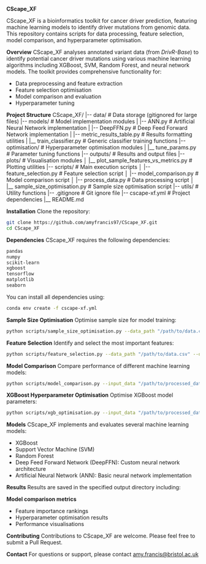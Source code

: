 **CScape_XF**

CScape_XF is a bioinformatics toolkit for cancer driver prediction, featuring machine learning models to identify driver mutations from genomic data. This repository contains scripts for data processing, feature selection, model comparison, and hyperparameter optimisation.

**Overview**
CScape_XF analyses annotated variant data (from *DrivR-Base*) to identify potential cancer driver mutations using various machine learning algorithms including XGBoost, SVM, Random Forest, and neural network models. The toolkit provides comprehensive functionality for:

* Data preprocessing and feature extraction
* Feature selection optimisation
* Model comparison and evaluation
* Hyperparameter tuning

**Project Structure**
CScape_XF/
|-- data/                  # Data storage (gitignored for large files)
|-- models/                # Model implementation modules
|   |-- ANN.py             # Artificial Neural Network implementation
|   |-- DeepFFN.py         # Deep Feed Forward Network implementation
|   |-- metric_results_table.py  # Results formatting utilities
|   |__ train_classifier.py      # Generic classifier training functions
|-- optimisation/          # Hyperparameter optimisation modules
|   |__ tune_params.py     # Parameter tuning functions
|-- outputs/               # Results and output files
|-- plots/                 # Visualisation modules
│   |__ plot_sample_features_vs_metrics.py  # Plotting utilities
|-- scripts/               # Main execution scripts
│   |-- feature_selection.py        # Feature selection script
│   |-- model_comparison.py         # Model comparison script
│   |-- process_data.py             # Data processing script
│   |__  sample_size_optimisation.py # Sample size optimisation script
|-- utils/                 # Utility functions
|-- .gitignore             # Git ignore file
|-- cscape-xf.yml       # Project dependencies
|__ README.md

**Installation**
Clone the repository:

```bash
git clone https://github.com/amyfrancis97/CScape_XF.git
cd CScape_XF
```

**Dependencies**
CScape_XF requires the following dependencies:

```bash
pandas
numpy
scikit-learn
xgboost
tensorflow
matplotlib
seaborn
```

You can install all dependencies using:

```bash
conda env create -f cscape-xf.yml
```

**Sample Size Optimisation**
Optimise sample size for model training:

```bash
python scripts/sample_size_optimisation.py --data_path "/path/to/data.csv" --output_dir "/path/to/outputs" --chunk_size 10000 --sample_sizes 500 1000 5000 10000 20000
```

**Feature Selection**
Identify and select the most important features:

```bash
python scripts/feature_selection.py --data_path "/path/to/data.csv" --output_dir "/path/to/outputs" --sample_size 1000
```

**Model Comparison**
Compare performance of different machine learning models:

```bash
python scripts/model_comparison.py --input_data "/path/to/processed_data.csv" --output_file "/path/to/model_comparison_res.txt" --models xgb svm rf deepffn ann
```

**XGBoost Hyperparameter Optimisation**
Optimise XGBoost model parameters:


```bash
python scripts/xgb_optimisation.py --input_data "/path/to/processed_data.csv" --output_dir "/path/to/outputs/" --sample_size 2000 --cv 3
```

**Models**
CScape_XF implements and evaluates several machine learning models:

* XGBoost
* Support Vector Machine (SVM)
* Random Forest
* Deep Feed Forward Network (DeepFFN): Custom neural network architecture
* Artificial Neural Network (ANN): Basic neural network implementation

**Results**
Results are saved in the specified output directory including:

**Model comparison metrics**
* Feature importance rankings
* Hyperparameter optimisation results
* Performance visualisations

**Contributing**
Contributions to CScape_XF are welcome. Please feel free to submit a Pull Request.

**Contact**
For questions or support, please contact amy.francis@bristol.ac.uk
